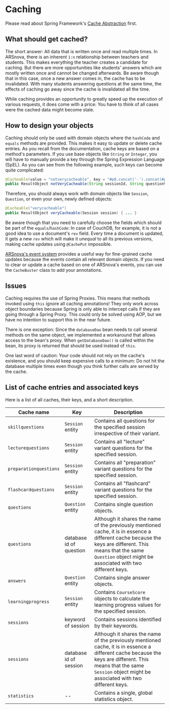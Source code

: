 # Caching

Please read about Spring Framework's [Cache Abstraction](http://docs.spring.io/spring/docs/current/spring-framework-reference/html/cache.html) first.


## What should get cached?

The short answer: All data that is written once and read multiple times. In ARSnova, there is an inherent `1:n` relationship between teachers and students. This makes everything the teacher creates a candidate for caching. But there are more opportunities like students' answers which are mostly written once and cannot be changed afterwards. Be aware though that in this case, once a new answer comes in, the cache has to be invalidated. With many students answering questions at the same time, the effects of caching go away since the cache is invalidated all the time.

While caching provides an opportunity to greatly speed up the execution of various requests, it does come with a price: You have to think of all cases were the cached data might become stale.


## How to design your objects

Caching should only be used with domain objects where the `hashCode` and `equals` methods are provided. This makes it easy to update or delete cache entries. As you recall from the documentation, cache keys are based on a method's parameters. If you use base objects like `String` or `Integer`, you will have to manually provide a key through the Spring Expression Language (SpEL). As you can see from the following example, such keys can become quite complicated:

```java
@Cacheable(value = "notverycacheable", key = "#p0.concat('-').concat(#p1).concat('-').concat(#p2)")
public ResultObject notVeryCacheable(String sessionId, String questionVariant, String subject) { ... }
```

Therefore, you should always work with domain objects like `Session`, `Question`, or even your own, newly defined objects:

```java
@Cacheable("verycacheable")
public ResultObject veryCacheable(Session session) { ... }
```

Be aware though that you need to carefully choose the fields which should be part of the `equals`/`hashCode`: In case of CouchDB, for example, it is not a good idea to use a document's `rev` field. Every time a document is updated, it gets a new `rev` which will make it _unequal_ to all its previous versions, making cache updates using `@CachePut` impossible.

[ARSnova's event system](event-system.md) provides a useful way for fine-grained cache updates because the events contain all relevant domain objects. If you need to clear or update a cache based on one of ARSnova's events, you can use the `CacheBuster` class to add your annotations.


## Issues

Caching requires the use of Spring Proxies. This means that methods invoked using `this` ignore all caching annotations! They only work across object boundaries because Spring is only able to intercept calls if they are going through a Spring Proxy. This could only be solved using AOP, but we have no intention to support this in the near future.

There is one exception: Since the `databaseDao` bean needs to call several methods on the same object, we implemented a workaround that allows access to the bean's proxy. When `getDatabaseDao()` is called within the bean, its proxy is returned that should be used instead of `this`.

One last word of caution: Your code should not rely on the cache's existence, and you should keep expensive calls to a minimum: Do not hit the database multiple times even though you think further calls are served by the cache.


## List of cache entries and associated keys

Here is a list of all caches, their keys, and a short description.

Cache name | Key | Description
-----------|-----|------------
`skillquestions`| `Session` entity | Contains all questions for the specified session irrespective of their variant.
`lecturequestions` | `Session` entity | Contains all "lecture" variant questions for the specified session.
`preparationquestions` | `Session` entity | Contains all "preparation" variant questions for the specified session.
`flashcardquestions` | `Session` entity | Contains all "flashcard" variant questions for the specified session.
`questions` | `Question` entity | Contains single question objects.
`questions` | database id of question | Although it shares the name of the previously mentioned cache, it is in essence a different cache because the keys are different. This means that the same `Question` object might be associated with two different keys.
`answers`| `Question` entity | Contains single answer objects.
`learningprogress` | `Session` entity | Contains `CourseScore` objects to calculate the learning progress values for the specified session.
`sessions` | keyword of session | Contains sessions identified by their keywords.
`sessions` | database id of session | Although it shares the name of the previously mentioned cache, it is in essence a different cache because the keys are different. This means that the same `Session` object might be associated with two different keys.
`statistics` | -- | Contains a single, global statistics object.
